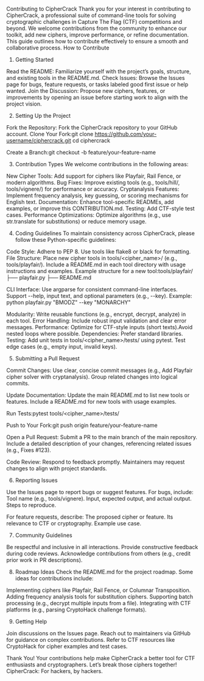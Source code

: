 Contributing to CipherCrack
Thank you for your interest in contributing to CipherCrack, a professional suite of command-line tools for solving cryptographic challenges in Capture The Flag (CTF) competitions and beyond. We welcome contributions from the community to enhance our toolkit, add new ciphers, improve performance, or refine documentation. This guide outlines how to contribute effectively to ensure a smooth and collaborative process.
How to Contribute
1. Getting Started

Read the README: Familiarize yourself with the project’s goals, structure, and existing tools in the README.md.
Check Issues: Browse the Issues page for bugs, feature requests, or tasks labeled good first issue or help wanted.
Join the Discussion: Propose new ciphers, features, or improvements by opening an issue before starting work to align with the project vision.

2. Setting Up the Project

Fork the Repository: Fork the CipherCrack repository to your GitHub account.
Clone Your Fork:git clone https://github.com/your-username/ciphercrack.git
cd ciphercrack

Create a Branch:git checkout -b feature/your-feature-name

3. Contribution Types
We welcome contributions in the following areas:

New Cipher Tools: Add support for ciphers like Playfair, Rail Fence, or modern algorithms.
Bug Fixes: Improve existing tools (e.g., tools/hill/, tools/vignere/) for performance or accuracy.
Cryptanalysis Features: Implement frequency analysis, key guessing, or scoring mechanisms for English text.
Documentation: Enhance tool-specific READMEs, add examples, or improve this CONTRIBUTION.md.
Testing: Add CTF-style test cases.
Performance Optimizations: Optimize algorithms (e.g., use str.translate for substitutions) or reduce memory usage.

4. Coding Guidelines
To maintain consistency across CipherCrack, please follow these Python-specific guidelines:

Code Style: Adhere to PEP 8. Use tools like flake8 or black for formatting.
File Structure:
Place new cipher tools in tools/<cipher_name>/ (e.g., tools/playfair/).
Include a README.md in each tool directory with usage instructions and examples.
Example structure for a new tool:tools/playfair/
├── playfair.py
├── README.md

CLI Interface: Use argparse for consistent command-line interfaces. Support --help, input text, and optional parameters (e.g., --key).
Example: python playfair.py "BMODZ" --key "MONARCHY"

Modularity: Write reusable functions (e.g., encrypt, decrypt, analyze) in each tool.
Error Handling: Include robust input validation and clear error messages.
Performance: Optimize for CTF-style inputs (short texts).Avoid nested loops where possible.
Dependencies: Prefer standard libraries.
Testing: Add unit tests in tools/<cipher_name>/tests/ using pytest. Test edge cases (e.g., empty input, invalid keys).

5. Submitting a Pull Request

Commit Changes:
Use clear, concise commit messages (e.g., Add Playfair cipher solver with cryptanalysis).
Group related changes into logical commits.

Update Documentation:
Update the main README.md to list new tools or features.
Include a README.md for new tools with usage examples.

Run Tests:pytest tools/<cipher_name>/tests/

Push to Your Fork:git push origin feature/your-feature-name

Open a Pull Request:
Submit a PR to the main branch of the main repository.
Include a detailed description of your changes, referencing related issues (e.g., Fixes #123).

Code Review: Respond to feedback promptly. Maintainers may request changes to align with project standards.

6. Reporting Issues

Use the Issues page to report bugs or suggest features.
For bugs, include:
Tool name (e.g., tools/vignere).
Input, expected output, and actual output.
Steps to reproduce.


For feature requests, describe:
The proposed cipher or feature.
Its relevance to CTF or cryptography.
Example use case.



7. Community Guidelines

Be respectful and inclusive in all interactions.
Provide constructive feedback during code reviews.
Acknowledge contributions from others (e.g., credit prior work in PR descriptions).

8. Roadmap Ideas
Check the README.md for the project roadmap. Some ideas for contributions include:

Implementing ciphers like Playfair, Rail Fence, or Columnar Transposition.
Adding frequency analysis tools for substitution ciphers.
Supporting batch processing (e.g., decrypt multiple inputs from a file).
Integrating with CTF platforms (e.g., parsing CryptoHack challenge formats).

9. Getting Help

Join discussions on the Issues page.
Reach out to maintainers via GitHub for guidance on complex contributions.
Refer to CTF resources like CryptoHack for cipher examples and test cases.

Thank You!
Your contributions help make CipherCrack a better tool for CTF enthusiasts and cryptographers. Let’s break those ciphers together!
CipherCrack: For hackers, by hackers.
